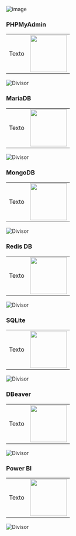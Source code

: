 ![image](https://github.com/Thamine-sumaya/DIO-Bootcamp-Python-Data-Analytics/assets/160533319/af36f01e-0bb5-43ef-91fe-c8007801a032)

### PHPMyAdmin
<table align="justify" style="border-collapse: collapse;">
  <tr>
    <td style="border-collapse: collapse;>
      <div align="left">
        Texto
      </div
    </td>
    <td style=""border-collapse: collapse;">
      <div align="right">
        <img src="https://github.com/Thamine-sumaya/DIO-Bootcamp-Python-Data-Analytics/assets/160533319/d1afd90b-f5e2-4fe0-9d38-8e5e499c165f" width="100"/>
      </div>
    </td>
  </tr>
</table>

![Divisor](https://github.com/Thamine-sumaya/DIO-Bootcamp-Python-Data-Analytics/assets/160533319/0b8e0454-096b-461d-aa13-8074501ca359)
### MariaDB
<table align="justify" style="border-collapse: collapse;">
  <tr>
    <td style="border-collapse: collapse;>
      <div align="left">
        Texto
      </div
    </td>
    <td style=""border-collapse: collapse;">
      <div align="right">
        <img src="https://github.com/Thamine-sumaya/DIO-Bootcamp-Python-Data-Analytics/assets/160533319/a49521b8-5ddb-42fe-994c-f2a47f7c6e5b" width="100"/>
      </div>
    </td>
  </tr>
</table>

![Divisor](https://github.com/Thamine-sumaya/DIO-Bootcamp-Python-Data-Analytics/assets/160533319/0b8e0454-096b-461d-aa13-8074501ca359)
### MongoDB
<table align="justify" style="border-collapse: collapse;">
  <tr>
    <td style="border-collapse: collapse;>
      <div align="left">
        Texto
      </div
    </td>
    <td style=""border-collapse: collapse;">
      <div align="right">
        <img src="https://github.com/Thamine-sumaya/DIO-Bootcamp-Python-Data-Analytics/assets/160533319/bbe19dff-23ad-4e75-9d40-871935d308b7" width="100"/>
      </div>
    </td>
  </tr>
</table>

![Divisor](https://github.com/Thamine-sumaya/DIO-Bootcamp-Python-Data-Analytics/assets/160533319/0b8e0454-096b-461d-aa13-8074501ca359)
### Redis DB
<table align="justify" style="border-collapse: collapse;">
  <tr>
    <td style="border-collapse: collapse;>
      <div align="left">
        Texto
      </div
    </td>
    <td style=""border-collapse: collapse;">
      <div align="right">
        <img src="https://github.com/Thamine-sumaya/DIO-Bootcamp-Python-Data-Analytics/assets/160533319/cd0ec6a0-c01e-445b-88c0-c78bf418418f" width="100"/>
      </div>
    </td>
  </tr>
</table>

![Divisor](https://github.com/Thamine-sumaya/DIO-Bootcamp-Python-Data-Analytics/assets/160533319/0b8e0454-096b-461d-aa13-8074501ca359)
### SQLite
<table align="justify" style="border-collapse: collapse;">
  <tr>
    <td style="border-collapse: collapse;>
      <div align="left">
        Texto
      </div
    </td>
    <td style=""border-collapse: collapse;">
      <div align="right">
        <img src="https://github.com/Thamine-sumaya/DIO-Bootcamp-Python-Data-Analytics/assets/160533319/f95be064-1b75-458c-be00-d00638098a4a" width="100"/>
      </div>
    </td>
  </tr>
</table>

![Divisor](https://github.com/Thamine-sumaya/DIO-Bootcamp-Python-Data-Analytics/assets/160533319/0b8e0454-096b-461d-aa13-8074501ca359)
### DBeaver
<table align="justify" style="border-collapse: collapse;">
  <tr>
    <td style="border-collapse: collapse;>
      <div align="left">
        Texto
      </div
    </td>
    <td style=""border-collapse: collapse;">
      <div align="right">
        <img src="https://github.com/Thamine-sumaya/DIO-Bootcamp-Python-Data-Analytics/assets/160533319/f84f5042-5437-4477-af4a-2b1309c84fc0" width="100"/>
      </div>
    </td>
  </tr>
</table>

![Divisor](https://github.com/Thamine-sumaya/DIO-Bootcamp-Python-Data-Analytics/assets/160533319/0b8e0454-096b-461d-aa13-8074501ca359)
### Power BI
<table align="justify" style="border-collapse: collapse;">
  <tr>
    <td style="border-collapse: collapse;>
      <div align="left">
        Texto
      </div
    </td>
    <td style=""border-collapse: collapse;">
      <div align="right">
        <img src="https://github.com/Thamine-sumaya/DIO-Bootcamp-Python-Data-Analytics/assets/160533319/48acacb9-b83d-4acb-a21b-7ae1a86ee52b" width="100"/>
      </div>
    </td>
  </tr>
</table>

![Divisor](https://github.com/Thamine-sumaya/DIO-Bootcamp-Python-Data-Analytics/assets/160533319/0b8e0454-096b-461d-aa13-8074501ca359)
